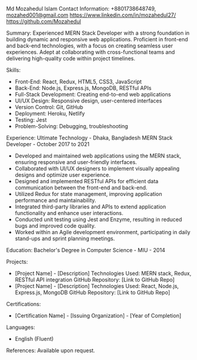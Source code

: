 Md Mozahedul Islam
Contact Information: +8801738648749, mozahed001@gmail.com
https://www.linkedin.com/in/mozahedul27/
https://github.com/Mozahedul

Summary:
Experienced MERN Stack Developer with a strong foundation in building dynamic and responsive web applications. Proficient in front-end and back-end technologies, with a focus on creating seamless user experiences. Adept at collaborating with cross-functional teams and delivering high-quality code within project timelines.

Skills:
- Front-End: React, Redux, HTML5, CSS3, JavaScript
- Back-End: Node.js, Express.js, MongoDB, RESTful APIs
- Full-Stack Development: Creating end-to-end web applications
- UI/UX Design: Responsive design, user-centered interfaces
- Version Control: Git, GitHub
- Deployment: Heroku, Netlify
- Testing: Jest
- Problem-Solving: Debugging, troubleshooting

Experience:
Ultimate Technology - Dhaka, Bangladesh
MERN Stack Developer - October 2017 to 2021
- Developed and maintained web applications using the MERN stack, ensuring responsive and user-friendly interfaces.
- Collaborated with UI/UX designers to implement visually appealing designs and optimize user experience.
- Designed and implemented RESTful APIs for efficient data communication between the front-end and back-end.
- Utilized Redux for state management, improving application performance and maintainability.
- Integrated third-party libraries and APIs to extend application functionality and enhance user interactions.
- Conducted unit testing using Jest and Enzyme, resulting in reduced bugs and improved code quality.
- Worked within an Agile development environment, participating in daily stand-ups and sprint planning meetings.

Education:
Bachelor's Degree in Computer Science - MIU - 2014

Projects:
- [Project Name] - [Description]
  Technologies Used: MERN stack, Redux, RESTful API integration
  GitHub Repository: [Link to GitHub Repo]
- [Project Name] - [Description]
  Technologies Used: React, Node.js, Express.js, MongoDB
  GitHub Repository: [Link to GitHub Repo]

Certifications:
- [Certification Name] - [Issuing Organization] - [Year of Completion]

Languages:
- English (Fluent)

References:
Available upon request.


<!---
Mozahedul/Mozahedul is a ✨ special ✨ repository because its `README.md` (this file) appears on your GitHub profile.
You can click the Preview link to take a look at your changes.
--->
